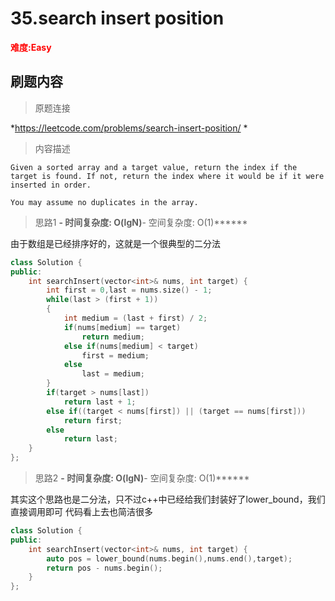 # 35.search insert position

**<font color=red>难度:Easy</font>**

## 刷题内容

> 原题连接

*https://leetcode.com/problems/search-insert-position/
* 
> 内容描述

```
Given a sorted array and a target value, return the index if the target is found. If not, return the index where it would be if it were inserted in order.

You may assume no duplicates in the array.
```
> 思路1
******- 时间复杂度: O(lgN)******- 空间复杂度: O(1)******

由于数组是已经排序好的，这就是一个很典型的二分法

```cpp
class Solution {
public:
    int searchInsert(vector<int>& nums, int target) {
        int first = 0,last = nums.size() - 1;
        while(last > (first + 1))
        {
            int medium = (last + first) / 2;
            if(nums[medium] == target)
                return medium;
            else if(nums[medium] < target)
                first = medium;
            else
                last = medium;
        }
        if(target > nums[last])
            return last + 1;
        else if((target < nums[first]) || (target == nums[first]))
            return first;
        else
            return last;
    }
};
```
> 思路2
******- 时间复杂度: O(lgN)******- 空间复杂度: O(1)******

其实这个思路也是二分法，只不过c++中已经给我们封装好了lower_bound，我们直接调用即可
代码看上去也简洁很多
```cpp
class Solution {
public:
    int searchInsert(vector<int>& nums, int target) {
        auto pos = lower_bound(nums.begin(),nums.end(),target);
        return pos - nums.begin();
    }
};
```